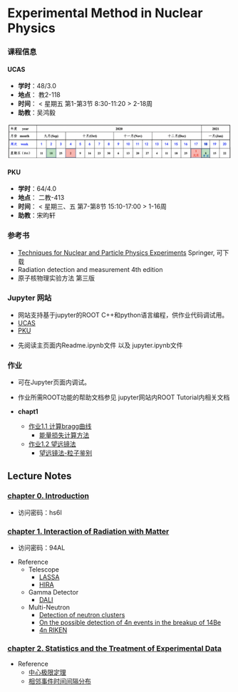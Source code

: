 # Experimental Method in Nuclear Physics

### 课程信息
#### UCAS
- **学时**：48/3.0
- **地点**： 教2-118 
- **时间**： < 星期五 第1-第3节 8:30-11:20 > 2-18周
- **助教**：吴鸿毅
<img src="fig/schedule.png" alt="image-20200916223640565" style="zoom:50%;" />

#### PKU
- **学时**：64/4.0
- **地点**： 二教-413
- **时间**： < 星期三、五 第7-第8节 15:10-17:00 > 1-16周
- **助教**：宋昀轩

### 参考书 
 - [Techniques for Nuclear and Particle Physics Experiments](https://link.springer.com/book/10.1007%2F978-3-642-57920-2) Springer, 可下载
 - Radiation detection and measurement 4th edition
 - 原子核物理实验方法 第三版
 

### Jupyter 网站
 - 网站支持基于jupyter的ROOT C++和python语言编程，供作业代码调试用。
 - [UCAS](https://cn-zz-bgp.sakurafrp.com:35822)
 - [PKU](https://162.105.54.124:8888)


 * 先阅读主页面内Readme.ipynb文件 以及 jupyter.ipynb文件
 

### 作业

- 可在Jupyter页面内调试。
- 作业所需ROOT功能的帮助文档参见 jupyter网站内ROOT Tutorial内相关文档


- **chapt1**
   * [作业1.1 计算bragg曲线](https://zhihuanli.github.io/Experimental-Method-in-Nuclear-Physics/chapt1/coursework1.1/1.1_bragg_curve.html)
      * [能量损失计算方法](https://zhihuanli.github.io/Experimental-Method-in-Nuclear-Physics/chapt1/energy%20loss/eloss_calculation.html)
   * [作业1.2 望远镜法](https://zhihuanli.github.io/Experimental-Method-in-Nuclear-Physics/chapt1/coursework1.2/1.2_telescope.html)
      * [望远镜法-粒子鉴别](https://zhihuanli.github.io/Experimental-Method-in-Nuclear-Physics/chapt1/telescope/telescope.html)
 

## Lecture Notes

### [chapter 0. Introduction](https://disk.pku.edu.cn:443/link/B810999F9FAD1D8ED89A4378FA45C65B) 
 - 访问密码：hs6I

### [chapter 1. Interaction of Radiation with Matter](https://disk.pku.edu.cn:443/link/A114B0DDF19105EDF8C430563313DEB8)
 - 访问密码：94AL
 * Reference
   * Telescope
     * [LASSA](http://pkuenp.synology.me/~admin/ExperimentalMethod/ref/LASSA_telescope.pdf)
     * [HIRA](http://pkuenp.synology.me/~admin/ExperimentalMethod/ref/HIRA_telescope.pdf)
   * Gamma Detector
     * [DALI](http://pkuenp.synology.me/~admin/ExperimentalMethod/ref/DALI_array.pdf)
   * Multi-Neutron
     * [Detection of neutron clusters](http://pkuenp.synology.me/~admin/ExperimentalMethod/ref/PhysRevC.65.044006_Detection_of_neutron_clusters.pdf)
     * [On the possible detection of 4n events in the breakup of 14Be](http://pkuenp.synology.me/~admin/ExperimentalMethod/ref/On_the_possible_detection_of_4n_events_in_the_breakup_of_14Be.pdf)
     * [4n RIKEN](http://pkuenp.synology.me/~admin/ExperimentalMethod/ref/PhysRevLett.116.052501.pdf)
    
### [chapter 2. Statistics and the Treatment of Experimental Data](http://gofile.me/42AHM/z9wGIwHRS)
 * Reference
     * [中心极限定理](https://zhihuanli.github.io/Experimental-Method-in-Nuclear-Physics/chapt2/2.centerlimit.html)
     * [相邻事件时间间隔分布](https://zhihuanli.github.io/Experimental-Method-in-Nuclear-Physics/chapt2/2.distribution_of_time_intervals.html)
